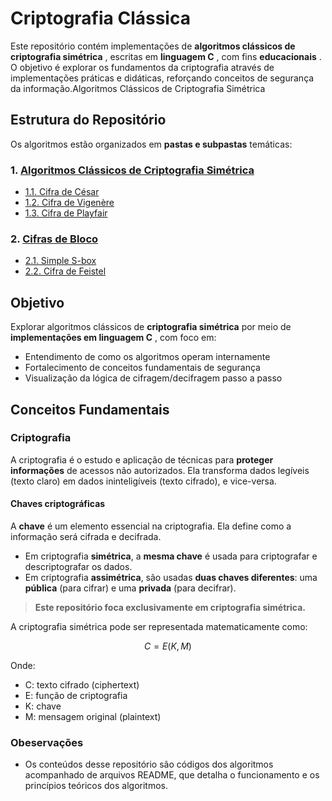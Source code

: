 # Criptografia Clássica

Este repositório contém implementações de **algoritmos clássicos de criptografia simétrica** , escritas em **linguagem C** , com fins **educacionais** . O objetivo é explorar os fundamentos da criptografia através de implementações práticas e didáticas, reforçando conceitos de segurança da informação.Algoritmos Clássicos de Criptografia Simétrica

## Estrutura do Repositório

Os algoritmos estão organizados em **pastas e subpastas** temáticas:

### 1. [Algoritmos Clássicos de Criptografia Simétrica](algoritmos-classicos)

- [1.1. Cifra de César](algoritmos-classicos/cifra-de-cesar)
- [1.2. Cifra de Vigenère](algoritmos-classicos/cifra-de-vigenere)
- [1.3. Cifra de Playfair](algoritmos-classicos/cifra-de-playfair)

### 2. [Cifras de Bloco](cifra-de-blocos/README.md)

- [2.1. Simple S-box](cifra-de-blocos/simple-s-box)
- [2.2. Cifra de Feistel](cifra-de-blocos/feistel)

## Objetivo

Explorar algoritmos clássicos de **criptografia simétrica** por meio de **implementações em linguagem C** , com foco em:

- Entendimento de como os algoritmos operam internamente
- Fortalecimento de conceitos fundamentais de segurança
- Visualização da lógica de cifragem/decifragem passo a passo

## Conceitos Fundamentais

### Criptografia

A criptografia é o estudo e aplicação de técnicas para **proteger informações** de acessos não autorizados. Ela transforma dados legíveis (texto claro) em dados ininteligíveis (texto cifrado), e vice-versa.

#### Chaves criptográficas

A **chave** é um elemento essencial na criptografia. Ela define como a informação será cifrada e decifrada.

- Em criptografia **simétrica**, a **mesma chave** é usada para criptografar e descriptografar os dados.
- Em criptografia **assimétrica**, são usadas **duas chaves diferentes**: uma **pública** (para cifrar) e uma **privada** (para decifrar).

> **Este repositório foca exclusivamente em criptografia simétrica.**

A criptografia simétrica pode ser representada matematicamente como:

$$
C = E(K, M)
$$

Onde:

- C: texto cifrado (ciphertext)
- E: função de criptografia
- K: chave
- M: mensagem original (plaintext)

### Obeservações

- Os conteúdos desse repositório são códigos dos algoritmos acompanhado de arquivos README, que detalha o funcionamento e os princípios teóricos dos algoritmos.
